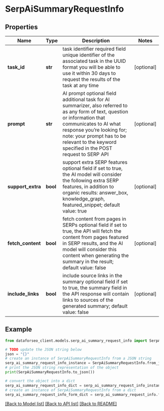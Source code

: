 # SerpAiSummaryRequestInfo


## Properties

Name | Type | Description | Notes
------------ | ------------- | ------------- | -------------
**task_id** | **str** | task identifier required field unique identifier of the associated task in the UUID format you will be able to use it within 30 days to request the results of the task at any time | [optional] 
**prompt** | **str** | AI prompt optional field additional task for AI summarizer, also referred to as any form of text, question or information that communicates to AI what response you’re looking for; note: your prompt has to be relevant to the keyword specified in the POST request to SERP API | [optional] 
**support_extra** | **bool** | support extra SERP features optional field if set to true, the AI model will consider the following extra SERP features, in addition to organic results: answer_box, knowledge_graph, featured_snippet; default value: true | [optional] 
**fetch_content** | **bool** | fetch content from pages in SERPs optional field if set to true, the API will fetch the content from pages featured in SERP results, and the AI model will consider this content when generating the summary in the result; default value: false | [optional] 
**include_links** | **bool** | include source links in the summary optional field if set to true, the summary field in the API response will contain links to sources of the generated summary; default value: false | [optional] 

## Example

```python
from dataforseo_client.models.serp_ai_summary_request_info import SerpAiSummaryRequestInfo

# TODO update the JSON string below
json = "{}"
# create an instance of SerpAiSummaryRequestInfo from a JSON string
serp_ai_summary_request_info_instance = SerpAiSummaryRequestInfo.from_json(json)
# print the JSON string representation of the object
print(SerpAiSummaryRequestInfo.to_json())

# convert the object into a dict
serp_ai_summary_request_info_dict = serp_ai_summary_request_info_instance.to_dict()
# create an instance of SerpAiSummaryRequestInfo from a dict
serp_ai_summary_request_info_form_dict = serp_ai_summary_request_info.from_dict(serp_ai_summary_request_info_dict)
```
[[Back to Model list]](../README.md#documentation-for-models) [[Back to API list]](../README.md#documentation-for-api-endpoints) [[Back to README]](../README.md)


